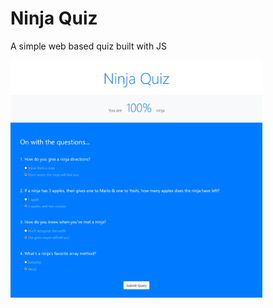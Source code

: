 # Ninja Quiz

A simple web based quiz built with JS

<img src="https://github.com/J1337/ninja_quiz/blob/master/renders/Screenshot_2020-07-15%20Ninja%20Quiz.png" width="80%" height="80%">
